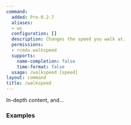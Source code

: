 ```yaml
---
command:
  added: Pre-0.2.7
  aliases:
  - ws
  configuration: []
  description: Changes the speed you walk at.
  permissions:
  - rcmds.walkspeed
  supports:
    name-completion: false
    time-format: false
  usage: /walkspeed [speed]
layout: command
title: /walkspeed
---
```


In-depth content, and...

### Examples




